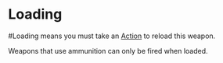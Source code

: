 # Loading
#Loading means you must take an [Action](../../../../../Game%20Procedures/Action.md) to reload this weapon.

Weapons that use ammunition can only be fired when loaded.